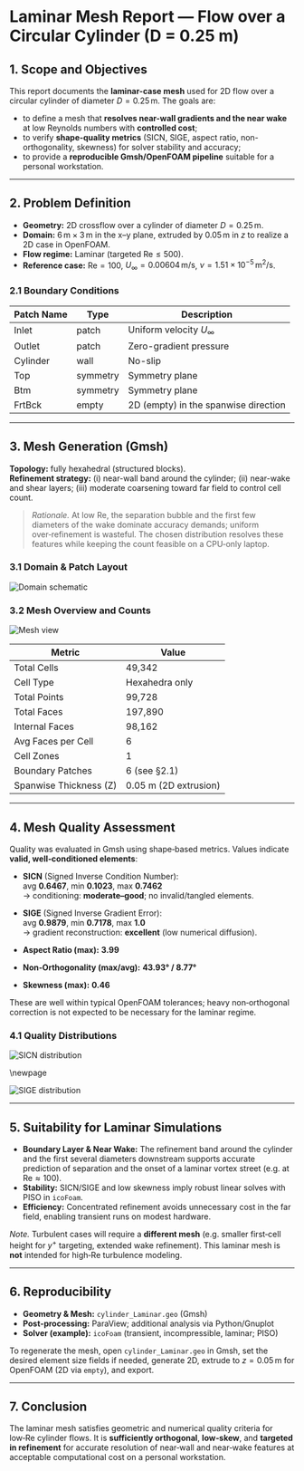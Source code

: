 # Laminar Mesh Report — Flow over a Circular Cylinder (D = 0.25 m)

## 1. Scope and Objectives
This report documents the **laminar-case mesh** used for 2D flow over a circular cylinder of diameter $D=0.25\,\mathrm{m}$. The goals are:
- to define a mesh that **resolves near-wall gradients and the near wake** at low Reynolds numbers with **controlled cost**;
- to verify **shape-quality metrics** (SICN, SIGE, aspect ratio, non-orthogonality, skewness) for solver stability and accuracy;
- to provide a **reproducible Gmsh/OpenFOAM pipeline** suitable for a personal workstation.

---

## 2. Problem Definition

- **Geometry:** 2D crossflow over a cylinder of diameter $D=0.25\,\mathrm{m}$.
- **Domain:** $6\,\mathrm{m}\times 3\,\mathrm{m}$ in the x–y plane, extruded by $0.05\,\mathrm{m}$ in $z$ to realize a 2D case in OpenFOAM.
- **Flow regime:** Laminar (targeted $\mathrm{Re}\le 500$).
- **Reference case:** $\mathrm{Re}=100$, $U_\infty=0.00604\,\mathrm{m/s}$, $\nu=1.51\times 10^{-5}\,\mathrm{m^2/s}$.

### 2.1 Boundary Conditions
| Patch Name | Type     | Description                          |
|------------|----------|--------------------------------------|
| Inlet      | patch    | Uniform velocity $U_\infty$          |
| Outlet     | patch    | Zero-gradient pressure               |
| Cylinder   | wall     | No-slip                              |
| Top        | symmetry | Symmetry plane                       |
| Btm        | symmetry | Symmetry plane                       |
| FrtBck     | empty    | 2D (empty) in the spanwise direction |

---

## 3. Mesh Generation (Gmsh)

**Topology:** fully hexahedral (structured blocks).  
**Refinement strategy:** (i) near-wall band around the cylinder; (ii) near-wake and shear layers; (iii) moderate coarsening toward far field to control cell count.

> *Rationale.* At low $\mathrm{Re}$, the separation bubble and the first few diameters of the wake dominate accuracy demands; uniform over‑refinement is wasteful. The chosen distribution resolves these features while keeping the count feasible on a CPU‑only laptop.

### 3.1 Domain & Patch Layout
![Domain schematic](Laminar_Images/Schematics.jpg)

### 3.2 Mesh Overview and Counts
![Mesh view](Laminar_Images/Mesh.jpg)

| Metric                  | Value                  |
|-------------------------|------------------------|
| Total Cells             | 49,342                 |
| Cell Type               | Hexahedra only         |
| Total Points            | 99,728                 |
| Total Faces             | 197,890                |
| Internal Faces          | 98,162                 |
| Avg Faces per Cell      | 6                      |
| Cell Zones              | 1                      |
| Boundary Patches        | 6 (see §2.1)           |
| Spanwise Thickness (Z)  | 0.05 m (2D extrusion)  |

---

## 4. Mesh Quality Assessment

Quality was evaluated in Gmsh using shape‑based metrics. Values indicate **valid, well‑conditioned elements**:

- **SICN** (Signed Inverse Condition Number):  
  avg **0.6467**, min **0.1023**, max **0.7462**  
  → conditioning: **moderate–good**; no invalid/tangled elements.

- **SIGE** (Signed Inverse Gradient Error):  
  avg **0.9879**, min **0.7178**, max **1.0**  
  → gradient reconstruction: **excellent** (low numerical diffusion).

- **Aspect Ratio (max):** **3.99**  
- **Non‑Orthogonality (max/avg):** **43.93° / 8.77°**  
- **Skewness (max):** **0.46**

These are well within typical OpenFOAM tolerances; heavy non‑orthogonal correction is not expected to be necessary for the laminar regime.

### 4.1 Quality Distributions
![SICN distribution](Laminar_Images/SICN.jpg)

\newpage

![SIGE distribution](Laminar_Images/SIGE.jpg)

---

## 5. Suitability for Laminar Simulations

- **Boundary Layer & Near Wake:** The refinement band around the cylinder and the first several diameters downstream supports accurate prediction of separation and the onset of a laminar vortex street (e.g. at $\mathrm{Re}\approx 100$).
- **Stability:** SICN/SIGE and low skewness imply robust linear solves with PISO in `icoFoam`.
- **Efficiency:** Concentrated refinement avoids unnecessary cost in the far field, enabling transient runs on modest hardware.

*Note.* Turbulent cases will require a **different mesh** (e.g. smaller first‑cell height for $y^+$ targeting, extended wake refinement). This laminar mesh is **not** intended for high‑Re turbulence modeling.

---

## 6. Reproducibility

- **Geometry & Mesh:** `cylinder_Laminar.geo` (Gmsh)
- **Post‑processing:** ParaView; additional analysis via Python/Gnuplot
- **Solver (example):** `icoFoam` (transient, incompressible, laminar; PISO)

To regenerate the mesh, open `cylinder_Laminar.geo` in Gmsh, set the desired element size fields if needed, generate 2D, extrude to $z=0.05\,\mathrm{m}$ for OpenFOAM (2D via `empty`), and export.

---

## 7. Conclusion

The laminar mesh satisfies geometric and numerical quality criteria for low‑Re cylinder flows. It is **sufficiently orthogonal**, **low‑skew**, and **targeted in refinement** for accurate resolution of near‑wall and near‑wake features at acceptable computational cost on a personal workstation.
